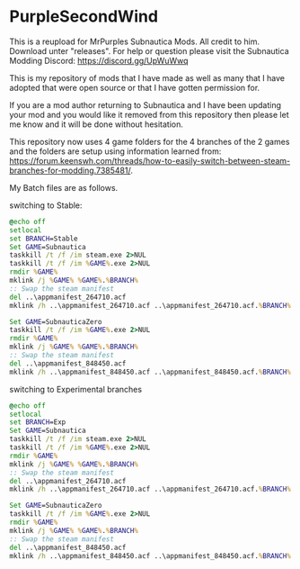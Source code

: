 # PurpleSecondWind
This is a reupload for MrPurples Subnautica Mods. All credit to him.
Download unter "releases".
For help or question please visit the Subnautica Modding Discord: https://discord.gg/UpWuWwq



  This is my repository of mods that I have made as well as many that I have adopted that were open source or that I have gotten permission for.
  
  If you are a mod author returning to Subnautica and I have been updating your mod and you would like it removed from this repository then please let me know and it will be done without hesitation.



This repository now uses 4 game folders for the 4 branches of the 2 games and the folders are setup using information learned from:
https://forum.keenswh.com/threads/how-to-easily-switch-between-steam-branches-for-modding.7385481/.   



My Batch files are as follows.

switching to Stable:

```cmd
@echo off
setlocal
set BRANCH=Stable
Set GAME=Subnautica
taskkill /t /f /im steam.exe 2>NUL
taskkill /t /f /im %GAME%.exe 2>NUL
rmdir %GAME%
mklink /j %GAME% %GAME%.%BRANCH%
:: Swap the steam manifest
del ..\appmanifest_264710.acf
mklink /h ..\appmanifest_264710.acf ..\appmanifest_264710.acf.%BRANCH%

Set GAME=SubnauticaZero
taskkill /t /f /im %GAME%.exe 2>NUL
rmdir %GAME%
mklink /j %GAME% %GAME%.%BRANCH%
:: Swap the steam manifest
del ..\appmanifest_848450.acf
mklink /h ..\appmanifest_848450.acf ..\appmanifest_848450.acf.%BRANCH%
```

switching to Experimental branches

```cmd
@echo off
setlocal
set BRANCH=Exp
Set GAME=Subnautica
taskkill /t /f /im steam.exe 2>NUL
taskkill /t /f /im %GAME%.exe 2>NUL
rmdir %GAME%
mklink /j %GAME% %GAME%.%BRANCH%
:: Swap the steam manifest
del ..\appmanifest_264710.acf
mklink /h ..\appmanifest_264710.acf ..\appmanifest_264710.acf.%BRANCH%

Set GAME=SubnauticaZero
taskkill /t /f /im %GAME%.exe 2>NUL
rmdir %GAME%
mklink /j %GAME% %GAME%.%BRANCH%
:: Swap the steam manifest
del ..\appmanifest_848450.acf
mklink /h ..\appmanifest_848450.acf ..\appmanifest_848450.acf.%BRANCH%
```
